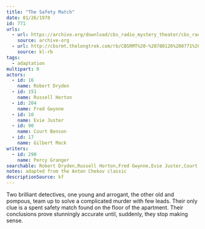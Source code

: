 ```yaml
---
title: "The Safety Match"
date: 01/26/1978
id: 771
urls: 
  - url: https://archive.org/download/cbs_radio_mystery_theater/cbs_radio_mystery_theater-0751-0800.zip/cbs_radio_mystery_theater-0751-0800%2Fcbsrmt_0771_the_safety_match.mp3
    source: archive-org
  - url: http://cbsrmt.thelongtrek.com/rb/CBSRMT%20-%20780126%200771%20The%20Safety%20Match_WLNH-FM__rb.mp3
    source: kl-rb
tags: 
  - adaptation
multipart: 0
actors:  
  - id: 16
    name: Robert Dryden  
  - id: 151
    name: Russell Horton  
  - id: 204
    name: Fred Gwynne  
  - id: 10
    name: Evie Juster  
  - id: 90
    name: Court Benson  
  - id: 17
    name: Gilbert Mack
writers:  
  - id: 290
    name: Percy Granger
searchable: Robert Dryden,Russell Horton,Fred Gwynne,Evie Juster,Court Benson,Gilbert Mack Percy Granger
notes: adapted from the Anton Chekov classic
descriptionSource: kf
---
```

Two brilliant detectives, one young and arrogant, the other old and pompous, team up to solve a complicated murder with few leads. Their only clue is a spent safety match found on the floor of the apartment. Their conclusions prove stunningly accurate until, suddenly, they stop making sense.
